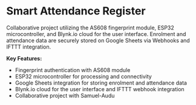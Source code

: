 # Smart Attendance Register

Collaborative project utilizing the AS608 fingerprint module, ESP32 microcontroller, and Blynk.io cloud for the user interface. Enrolment and attendance data are securely stored on Google Sheets via Webhooks and IFTTT integration.

**Key Features:**
- Fingerprint authentication with AS608 module
- ESP32 microcontroller for processing and connectivity
- Google Sheets integration for storing enrolment and attendance data
- Blynk.io cloud for the user interface and IFTTT webhook integration
- Collaborative project with Samuel-Audu
